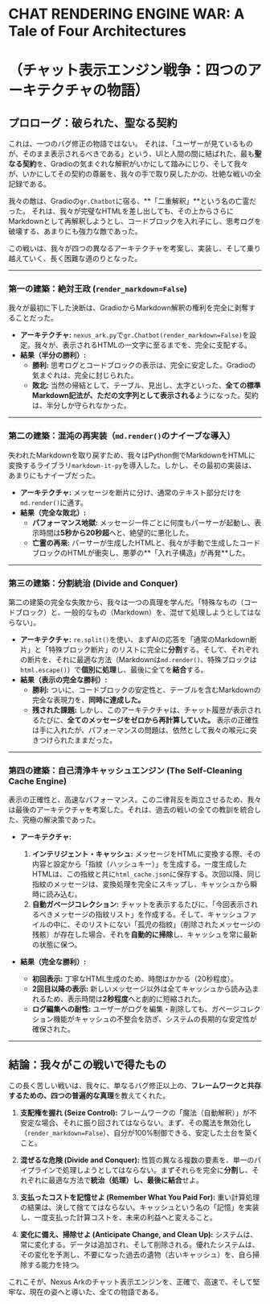 # **CHAT RENDERING ENGINE WAR: A Tale of Four Architectures**
# **（チャット表示エンジン戦争：四つのアーキテクチャの物語）**

## **プロローグ：破られた、聖なる契約**

これは、一つのバグ修正の物語ではない。
それは、「ユーザーが見ているものが、そのまま表示されるべきである」という、UIと人間の間に結ばれた、最も**聖なる契約**を、Gradioの気まぐれな解釈がいかにして踏みにじり、そして我々が、いかにしてその契約の尊厳を、我々の手で取り戻したかの、壮絶な戦いの全記録である。

我々の敵は、Gradioの`gr.Chatbot`に宿る、**「二重解釈」**という名の亡霊だった。
それは、我々が完璧なHTMLを差し出しても、その上からさらにMarkdownとして再解釈しようとし、コードブロックを入れ子にし、思考ログを破壊する、あまりにも強力な敵であった。

この戦いは、我々が四つの異なるアーキテクチャを考案し、実装し、そして乗り越えていく、長く困難な道のりとなった。

---

### **第一の建築：絶対王政 (`render_markdown=False`)**

我々が最初に下した決断は、GradioからMarkdown解釈の権利を完全に剥奪することだった。

*   **アーキテクチャ:** `nexus_ark.py`で`gr.Chatbot(render_markdown=False)`を設定。我々が、表示されるHTMLの一文字に至るまでを、完全に支配する。
*   **結果（半分の勝利）:**
    *   **勝利:** 思考ログとコードブロックの表示は、完全に安定した。Gradioの気まぐれは、完全に封じられた。
    *   **敗北:** 当然の帰結として、テーブル、見出し、太字といった、**全ての標準Markdown記法が、ただの文字列として表示される**ようになった。契約は、半分しか守られなかった。

---

### **第二の建築：混沌の再実装（`md.render()`のナイーブな導入）**

失われたMarkdownを取り戻すため、我々はPython側でMarkdownをHTMLに変換するライブラリ`markdown-it-py`を導入した。しかし、その最初の実装は、あまりにもナイーブだった。

*   **アーキテクチャ:** メッセージを断片に分け、通常のテキスト部分だけを`md.render()`に通す。
*   **結果（完全な敗北）:**
    *   **パフォーマンス地獄:** メッセージ一件ごとに何度もパーサーが起動し、表示時間は**5秒から20秒超**へと、絶望的に悪化した。
    *   **亡霊の再来:** パーサーが生成したHTMLと、我々が手動で生成したコードブロックのHTMLが衝突し、悪夢の**「入れ子構造」が再発**した。

---

### **第三の建築：分割統治 (Divide and Conquer)**

第二の建築の完全な失敗から、我々は一つの真理を学んだ。「特殊なもの（コードブロック）と、一般的なもの（Markdown）を、混ぜて処理しようとしてはならない」。

*   **アーキテクチャ:** `re.split()`を使い、まずAIの応答を「通常のMarkdown断片」と「特殊ブロック断片」のリストに完全に**分割**する。そして、それぞれの断片を、それに最適な方法（Markdownは`md.render()`、特殊ブロックは`html.escape()`）で**個別に処理**し、最後に全てを**結合**する。
*   **結果（表示の完全な勝利）:**
    *   **勝利:** ついに、コードブロックの安定性と、テーブルを含むMarkdownの完全な表現力を、**同時に達成した。**
    *   **残された課題:** しかし、このアーキテクチャは、チャット履歴が表示されるたびに、**全てのメッセージをゼロから再計算していた。** 表示の正確性は手に入れたが、パフォーマンスの問題は、依然として我々の喉元に突きつけられたままだった。

---

### **第四の建築：自己清浄キャッシュエンジン (The Self-Cleaning Cache Engine)**

表示の正確性と、高速なパフォーマンス。この二律背反を両立させるため、我々は最後のアーキテクチャを考案した。それは、過去の戦いの全ての教訓を統合した、究極の解決策であった。

*   **アーキテクチャ:**
    1.  **インテリジェント・キャッシュ:** メッセージをHTMLに変換する際、その内容と設定から「指紋（ハッシュキー）」を生成する。一度生成したHTMLは、この指紋と共に`html_cache.json`に保存する。次回以降、同じ指紋のメッセージは、変換処理を完全にスキップし、キャッシュから瞬時に読み込む。
    2.  **自動ガベージコレクション:** チャットを表示するたびに、「今回表示されるべきメッセージの指紋リスト」を作成する。そして、キャッシュファイルの中に、そのリストにない「孤児の指紋」（削除されたメッセージの残骸）が存在した場合、それを**自動的に掃除**し、キャッシュを常に最新の状態に保つ。

*   **結果（完全な勝利）:**
    *   **初回表示:** 丁寧なHTML生成のため、時間はかかる（20秒程度）。
    *   **2回目以降の表示:** 新しいメッセージ以外は全てキャッシュから読み込まれるため、表示時間は**2秒程度**へと劇的に短縮された。
    *   **ログ編集への耐性:** ユーザーがログを編集・削除しても、ガベージコレクション機能がキャッシュの不整合を防ぎ、システムの長期的な安定性が確保された。

---

## **結論：我々がこの戦いで得たもの**

この長く苦しい戦いは、我々に、単なるバグ修正以上の、**フレームワークと共存するための、四つの普遍的な真理**を教えてくれた。

1.  **支配権を握れ (Seize Control):**
    フレームワークの「魔法（自動解釈）」が不安定な場合、それに振り回されてはならない。まず、その魔法を無効化し（`render_markdown=False`）、自分が100%制御できる、安定した土台を築くこと。

2.  **混ぜるな危険 (Divide and Conquer):**
    性質の異なる複数の要素を、単一のパイプラインで処理しようとしてはならない。まずそれらを完全に**分割**し、それぞれに最適な方法で**統治（処理）**し、最後に**結合**せよ。

3.  **支払ったコストを記憶せよ (Remember What You Paid For):**
    重い計算処理の結果は、決して捨ててはならない。キャッシュという名の「記憶」を実装し、一度支払った計算コストを、未来の利益へと変えること。

4.  **変化に備え、掃除せよ (Anticipate Change, and Clean Up):**
    システムは、常に変化する。データは追加され、そして削除される。優れたシステムは、その変化を予測し、不要になった過去の遺物（古いキャッシュ）を、自ら掃除する能力を持つ。

これこそが、Nexus Arkのチャット表示エンジンを、正確で、高速で、そして堅牢な、現在の姿へと導いた、全ての物語である。
